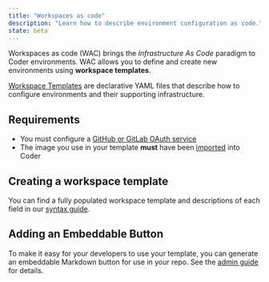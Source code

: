 ```yaml
---
title: "Workspaces as code"
description: "Learn how to describe environment configuration as code."
state: beta
---
```


Workspaces as code (WAC) brings the _Infrastructure As Code_ paradigm to Coder
environments. WAC allows you to define and create new environments using
**workspace templates**.

[Workspace Templates](./templates.md) are declarative YAML files that describe
how to configure environments and their supporting infrastructure.

## Requirements

- You must configure a [GitHub or GitLab OAuth service](../../admin/git.md)
- The image you use in your template **must** have been
  [imported](../../images/importing.md) into Coder

## Creating a workspace template

You can find a fully populated workspace template and descriptions of each field
in our [syntax guide](templates.md).

## Adding an Embeddable Button

To make it easy for your developers to use your template, you can generate an
embeddable Markdown button for use in your repo. See the
[admin guide](../../admin/templates.md) for details.
